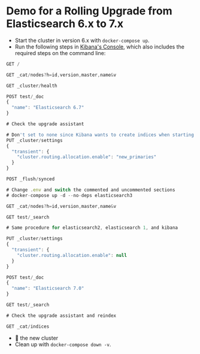 # Demo for a Rolling Upgrade from Elasticsearch 6.x to 7.x

* Start the cluster in version 6.x with `docker-compose up`.
* Run the following steps in [Kibana's Console](http://localhost:5601/app/kibana#/dev_tools/console?_g=()), which also includes the required steps on the command line:

```js
GET /

GET _cat/nodes?h=id,version,master,name&v

GET _cluster/health

POST test/_doc
{
  "name": "Elasticsearch 6.7"
}

# Check the upgrade assistant

# Don't set to none since Kibana wants to create indices when starting up with 7
PUT _cluster/settings
{
  "transient": {
    "cluster.routing.allocation.enable": "new_primaries"
  }
}

POST _flush/synced

# Change .env and switch the commented and uncommented sections
# docker-compose up -d --no-deps elasticsearch3

GET _cat/nodes?h=id,version,master,name&v

GET test/_search

# Same procedure for elasticsearch2, elasticsearch 1, and kibana

PUT _cluster/settings
{
  "transient": {
    "cluster.routing.allocation.enable": null
  }
}

POST test/_doc
{
  "name": "Elasticsearch 7.0"
}

GET test/_search

# Check the upgrade assistant and reindex

GET _cat/indices
```

* 🥳 the new cluster
* Clean up with `docker-compose down -v`.
